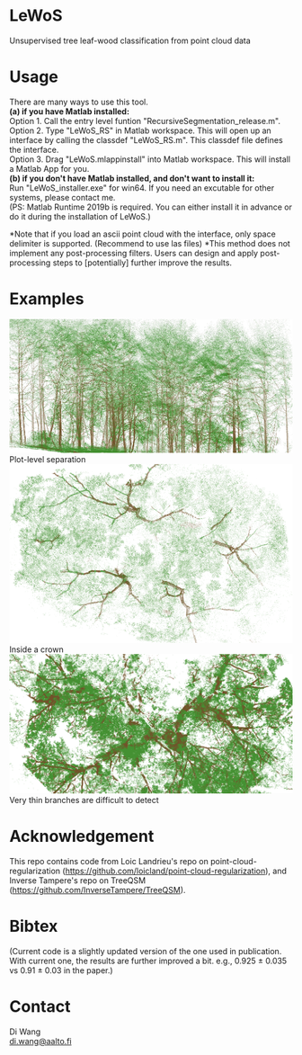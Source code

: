 # LeWoS <br/> 

Unsupervised tree leaf-wood classification from point cloud data <br/> 

# Usage<br/> 
There are many ways to use this tool.<br/> 
**(a) if you have Matlab installed:**<br/>
Option 1. Call the entry level funtion "RecursiveSegmentation_release.m".<br/> 
Option 2. Type "LeWoS_RS" in Matlab workspace. This will open up an interface by calling the classdef "LeWoS_RS.m". This classdef file defines the interface.<br/> 
Option 3. Drag "LeWoS.mlappinstall" into Matlab workspace. This will install a Matlab App for you. <br/> 
**(b) if you don't have Matlab installed, and don't want to install it:**<br/>
Run "LeWoS_installer.exe" for win64. If you need an excutable for other systems, please contact me.<br/> (PS: Matlab Runtime 2019b is required. You can either install it in advance or do it during the installation of LeWoS.)

*Note that if you load an ascii point cloud with the interface, only space delimiter is supported. (Recommend to use las files)
*This method does not implement any post-processing filters. Users can design and apply post-processing steps to [potentially] further improve the results.

# Examples
![example 1](plot.png)
Plot-level separation<br/>
![example 2](crown.png)
Inside a crown
![example 3](e3.png)
Very thin branches are difficult to detect

# Acknowledgement
This repo contains code from Loic Landrieu's repo on point-cloud-regularization (https://github.com/loicland/point-cloud-regularization), and Inverse Tampere's repo on TreeQSM (https://github.com/InverseTampere/TreeQSM).

# Bibtex
(Current code is a slightly updated version of the one used in publication. With current one, the results are further improved a bit. e.g., 0.925 ± 0.035 vs 0.91 ± 0.03 in the paper.)
# Contact
Di Wang<br/> 
di.wang@aalto.fi
